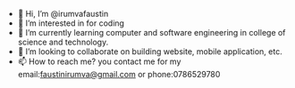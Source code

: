 - 👋 Hi, I’m @irumvafaustin
- 👀 I’m interested in for coding
- 🌱 I’m currently learning computer and software engineering in college of science and technology.
- 💞️ I’m looking to collaborate on building website, mobile application, etc.
- 📫 How to reach me? you contact me for my email:faustinirumva@gmail.com or phone:0786529780
